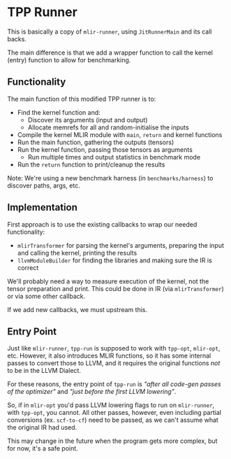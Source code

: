 # TPP Runner

This is basically a copy of `mlir-runner`, using `JitRunnerMain` and its call backs.

The main difference is that we add a wrapper function to call the kernel (entry) function to allow for benchmarking.

## Functionality

The main function of this modified TPP runner is to:
 * Find the kernel function and:
   * Discover its arguments (input and output)
   * Allocate memrefs for all and random-initialise the inputs
 * Compile the kernel MLIR module with `main`, `return` and kernel functions
 * Run the main function, gathering the outputs (tensors)
 * Run the kernel function, passing those tensors as arguments
   * Run multiple times and output statistics in benchmark mode
 * Run the `return` function to print/cleanup the results

Note: We're using a new benchmark harness (in `benchmarks/harness`) to discover paths, args, etc.

## Implementation

First approach is to use the existing callbacks to wrap our needed functionality:
 * `mlirTransformer` for parsing the kernel's arguments, preparing the input and calling the kernel, printing the results
 * `llvmModuleBuilder` for finding the libraries and making sure the IR is correct

We'll probably need a way to measure execution of the kernel, not the tensor preparation and print. 
This could be done in IR (via `mlirTransformer`) or via some other callback.

If we add new callbacks, we must upstream this.

## Entry Point

Just like `mlir-runner`, `tpp-run` is supposed to work with `tpp-opt`, `mlir-opt`, etc.
However, it also introduces MLIR functions, so it has some internal passes to convert those to LLVM, and it requires the original functions *not* to be in the LLVM Dialect.

For these reasons, the entry point of `tpp-run` is _"after all code-gen passes of the optimizer"_ and _"just before the first LLVM lowering"_.

So, if in `mlir-opt` you'd pass LLVM lowering flags to run on `mlir-runner`, with `tpp-opt`, you cannot.
All other passes, however, even including partial conversions (ex. `scf-to-cf`) need to be passed, as we can't assume what the original IR had used.

This may change in the future when the program gets more complex, but for now, it's a safe point.
